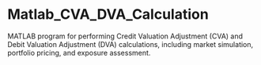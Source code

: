 # Matlab_CVA_DVA_Calculation
MATLAB program for performing Credit Valuation Adjustment (CVA) and Debit Valuation Adjustment (DVA) calculations, including market simulation, portfolio pricing, and exposure assessment.
